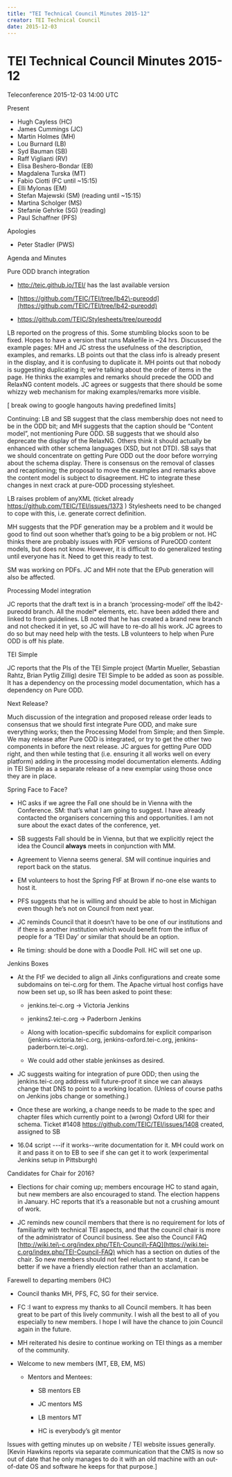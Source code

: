 ```yaml
---
title: "TEI Technical Council Minutes 2015-12"
creator: TEI Technical Council
date: 2015-12-03
---
```

# TEI Technical Council Minutes 2015-12




Teleconference 2015\-12\-03 14:00 UTC
 
 
 Present
 
 * Hugh Cayless (HC)
* James Cummings (JC)
* Martin Holmes (MH)
* Lou Burnard (LB)
* Syd Bauman (SB)
* Raff Viglianti (RV)
* Elisa Beshero\-Bondar (EB)
* Magdalena Turska (MT)
* Fabio Ciotti (FC until \~15:15\)
* Elli Mylonas (EM)
* Stefan Majewski (SM) (reading until \~15:15\)
* Martina Scholger (MS)
* Stefanie Gehrke (SG) (reading)
* Paul Schaffner (PFS)




 Apologies
 
 * Peter Stadler (PWS)






 Agenda and Minutes
 
 
 Pure ODD branch integration
 
 
- <http://teic.github.io/TEI/> has the last available
 version

- [https://github.com/TEIC/TEI/tree/lb42\-pureodd](https://github.com/TEIC/TEI/tree/lb42-pureodd)

- <https://github.com/TEIC/Stylesheets/tree/pureodd>

LB reported on the progress of this. Some stumbling blocks soon to be fixed.
 Hopes to have a version that runs Makefile in \~24 hrs. Discussed the example
 pages: MH and JC stress the usefulness of the description, examples, and
 remarks. LB points out that the class info is already present in the
 display, and it is confusing to duplicate it. MH points out that nobody is
 suggesting duplicating it; we’re talking about the order of items in the
 page. He thinks the examples and remarks should precede the ODD and RelaxNG
 content models. JC agrees or suggests that there should be some whizzy web
 mechanism for making examples/remarks more visible.


\[
 break owing to google hangouts having predefined
 limits] 


Continuing: LB and SB suggest that the class membership does not need to be
 in the ODD bit; and MH suggests that the caption should be “Content model”,
 not mentioning Pure ODD. SB suggests that we should also deprecate the
 display of the RelaxNG. Others think it should actually be enhanced with
 other schema languages (XSD, but not DTD). SB says that we should
 concentrate on getting Pure ODD out the door before worrying about the
 schema display. There is consensus on the removal of classes and
 recaptioning; the proposal to move the examples and remarks above the
 content model is subject to disagreement. HC to integrate these changes in
 next crack at pure\-ODD processing stylesheet.


 LB raises problem of anyXML (ticket already <https://github.com/TEIC/TEI/issues/1373> ) Stylesheets
 need to be changed to cope with this, i.e. generate correct definition. 


MH suggests that the PDF generation may be a problem and it would be good to
 find out soon whether that’s going to be a big problem or not. HC thinks
 there are probably issues with PDF versions of PureODD content models, but
 does not know. However, it is difficult to do generalized testing until
 everyone has it. Need to get this ready to test.


SM was working on PDFs. JC and MH note that the EPub generation will also be
 affected. 






 Processing Model integration
 
 JC reports that the draft text is in a branch ‘processing\-model’ off the
 lb42\-pureodd branch. All the model\* elements, etc. have been added there and
 linked to from guidelines. LB noted that he has created a brand new branch
 and not checked it in yet, so JC will have to re\-do all his work. JC agrees
 to do so but may need help with the tests. LB volunteers to help when Pure
 ODD is off his plate.




 TEI Simple
 
 JC reports that the PIs of the TEI Simple project (Martin Mueller, Sebastian
 Rahtz, Brian Pytlig Zillig) desire TEI Simple to be added as soon as
 possible. It has a dependency on the processing model documentation, which
 has a dependency on Pure ODD.




 Next Release?
 
 Much discussion of the integration and proposed release order leads to
 consensus that we should first integrate Pure ODD, and make sure everything
 works; then the Processing Model from Simple; and then Simple. We may
 release after Pure ODD is integrated, or try to get the other two components
 in before the next release. JC argues for getting Pure ODD right, and then
 while testing that (i.e. ensuring it all works well on every platform)
 adding in the processing model documentation elements. Adding in TEI Simple
 as a separate release of a new exemplar using those once they are in place. 




 Spring Face to Face?
 
 
- HC asks if we agree the Fall one should be in Vienna with the
 Conference. SM: that’s what I am going to suggest. I have already
 contacted the organisers concerning this and opportunities. I am not
 sure about the exact dates of the conference, yet.

- SB suggests Fall should be in Vienna, but that we explicitly reject
 the idea the Council **always** meets in conjunction
 with MM.

- Agreement to Vienna seems general. SM will continue inquiries and
 report back on the status.

- EM volunteers to host the Spring FtF at Brown if no\-one else wants to
 host it.

- PFS suggests that he is willing and should be able to host in Michigan
 even though he’s not on Council from next year.

- JC reminds Council that it doesn’t have to be one of our institutions
 and if there is another institution which would benefit from the influx
 of people for a ‘TEI Day’ or similar that should be an option.

- Re timing: should be done with a Doodle Poll. HC will set one
 up.





 Jenkins Boxes
 
 
- At the FtF we decided to align all Jinks configurations and create
 some subdomains on tei\-c.org for them. The Apache virtual host configs
 have now been set up, so IR has been asked to point these:
 
	
	- jenkins.tei\-c.org \-\> Victoria Jenkins
	
	- jenkins2\.tei\-c.org \-\> Paderborn Jenkins
	
	- Along with location\-specific subdomains for explicit
	 comparison (jenkins\-victoria.tei\-c.org,
	 jenkins\-oxford.tei\-c.org, jenkins\-paderborn.tei\-c.org).
	
	- We could add other stable jenkinses as desired.

- JC suggests waiting for integration of pure ODD; then using the
 jenkins.tei\-c.org address will future\-proof it since we can always
 change that DNS to point to a working location. (Unless of course paths
 on Jenkins jobs change or something.)

- Once these are working, a change needs to be made to the spec and
 chapter files which currently point to a (wrong) Oxford URI for their
 schema. Ticket \#1408 <https://github.com/TEIC/TEI/issues/1408> created,
 assigned to SB

- 16\.04 script \-\-\-if it works\-\-write documentation for it. MH could work
 on it and pass it on to EB to see if she can get it to work
 (experimental Jenkins setup in Pittsburgh)





 Candidates for Chair for 2016?
 
 
- Elections for chair coming up; members encourage HC to stand again,
 but new members are also encouraged to stand. The election happens in
 January. HC reports that it’s a reasonable but not a crushing amount of
 work.

- JC reminds new council members that there is no requirement for lots
 of familiarity with technical TEI aspects, and that the council chair is
 more of the administrator of Council business. See also the Council FAQ
 [http://wiki.tei\-c.org/index.php/TEI\-Council\-FAQ](https://wiki.tei-c.org/index.php/TEI-Council-FAQ)
 which has a section on duties of the chair. So new members should not
 feel reluctant to stand, it can be better if we have a friendly election
 rather than an acclamation.





 Farewell to departing members (HC)
 
 
- Council thanks MH, PFS, FC, SG for their service.

- FC :I want to express my thanks to all Council members. It has been
 great to be part of this lively community. I wish all the best to all of
 you especially to new members. I hope I will have the chance to join
 Council again in the future.

- MH reiterated his desire to continue working on TEI things as a member
 of the community.

- Welcome to new members (MT, EB, EM, MS)
 
	
	- Mentors and Mentees:
	 
		
		- SB mentors EB
		
		- JC mentors MS
		
		- LB mentors MT
		
		- HC is everybody’s git mentor

Issues with getting minutes up on website / TEI website issues generally.
 \[Kevin Hawkins reports via separate communication that the CMS is now so out
 of date that he only manages to do it with an old machine with an
 out\-of\-date OS and software he keeps for that purpose.]







